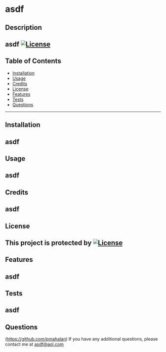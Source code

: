 # asdf
## Description
asdf
[![License](https://img.shields.io/badge/License-MIT-green.svg)](https://choosealicense.com/licenses/mit/)
---
## Table of Contents
- [Installation](#installation)
- [Usage](#usage)
- [Credits](#credits)
- [License](#license)
- [Features](#features)
- [Tests](#tests)
- [Questions](#questions)
---
## Installation
asdf
---
## Usage
asdf
---
## Credits
asdf
---
## License
This project is protected by [![License](https://img.shields.io/badge/License-MIT-green.svg)](https://choosealicense.com/licenses/mit/)
---
## Features
asdf
---
## Tests
asdf
---
## Questions
(https://github.com/pmahalan)
If you have any additional questions, please contact me at asdf@aol.com

